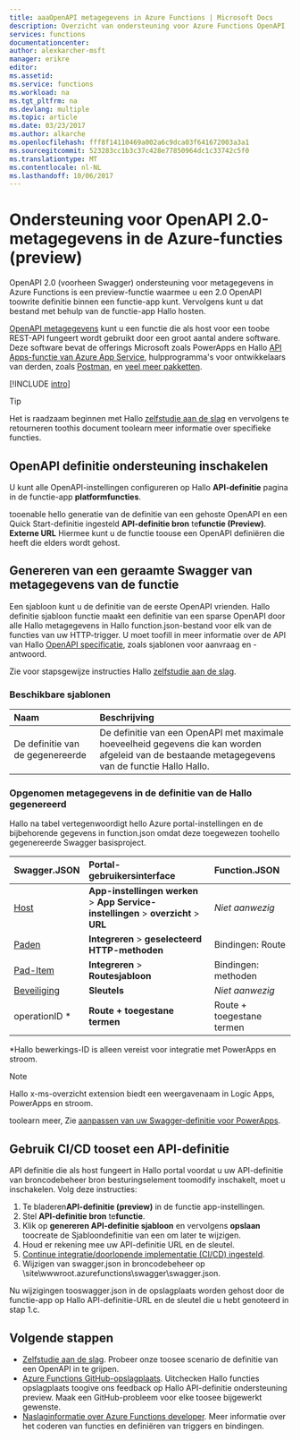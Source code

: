 ```yaml
---
title: aaaOpenAPI metagegevens in Azure Functions | Microsoft Docs
description: Overzicht van ondersteuning voor Azure Functions OpenAPI
services: functions
documentationcenter: 
author: alexkarcher-msft
manager: erikre
editor: 
ms.assetid: 
ms.service: functions
ms.workload: na
ms.tgt_pltfrm: na
ms.devlang: multiple
ms.topic: article
ms.date: 03/23/2017
ms.author: alkarche
ms.openlocfilehash: fff8f14110469a002a6c9dca03f641672003a3a1
ms.sourcegitcommit: 523283cc1b3c37c428e77850964dc1c33742c5f0
ms.translationtype: MT
ms.contentlocale: nl-NL
ms.lasthandoff: 10/06/2017
---
```

# <a name="openapi-20-metadata-support-in-azure-functions-preview"></a>Ondersteuning voor OpenAPI 2.0-metagegevens in de Azure-functies (preview)
OpenAPI 2.0 (voorheen Swagger) ondersteuning voor metagegevens in Azure Functions is een preview-functie waarmee u een 2.0 OpenAPI toowrite definitie binnen een functie-app kunt. Vervolgens kunt u dat bestand met behulp van de functie-app Hallo hosten.

[OpenAPI metagegevens](http://swagger.io/) kunt u een functie die als host voor een toobe REST-API fungeert wordt gebruikt door een groot aantal andere software. Deze software bevat de offerings Microsoft zoals PowerApps en Hallo [API Apps-functie van Azure App Service](https://docs.microsoft.com/azure/app-service-api/app-service-api-dotnet-get-started#a-idcodegena-generate-client-code-for-the-data-tier), hulpprogramma's voor ontwikkelaars van derden, zoals [Postman](https://www.getpostman.com/docs/importing_swagger), en [veel meer pakketten](http://swagger.io/tools/).

[!INCLUDE [intro](../../includes/functions-bindings-intro.md)]

>[!TIP]
>Het is raadzaam beginnen met Hallo [zelfstudie aan de slag](./functions-api-definition-getting-started.md) en vervolgens te retourneren toothis document toolearn meer informatie over specifieke functies.

## <a name="enable"></a>OpenAPI definitie ondersteuning inschakelen
U kunt alle OpenAPI-instellingen configureren op Hallo **API-definitie** pagina in de functie-app **platformfuncties**.

tooenable hello generatie van de definitie van een gehoste OpenAPI en een Quick Start-definitie ingesteld **API-definitie bron** te**functie (Preview)**. **Externe URL** Hiermee kunt u de functie toouse een OpenAPI definiëren die heeft die elders wordt gehost.

## <a name="generate-definition"></a>Genereren van een geraamte Swagger van metagegevens van de functie
Een sjabloon kunt u de definitie van de eerste OpenAPI vrienden. Hallo definitie sjabloon functie maakt een definitie van een sparse OpenAPI door alle Hallo metagegevens in Hallo function.json-bestand voor elk van de functies van uw HTTP-trigger. U moet toofill in meer informatie over de API van Hallo [OpenAPI specificatie](http://swagger.io/specification/), zoals sjablonen voor aanvraag en -antwoord.

Zie voor stapsgewijze instructies Hallo [zelfstudie aan de slag](./functions-api-definition-getting-started.md).

### <a name="templates"></a>Beschikbare sjablonen

|Naam| Beschrijving |
|:-----|:-----|
|De definitie van de gegenereerde|De definitie van een OpenAPI met maximale hoeveelheid gegevens die kan worden afgeleid van de bestaande metagegevens van de functie Hallo Hallo.|

### <a name="quickstart-details"></a>Opgenomen metagegevens in de definitie van de Hallo gegenereerd

Hallo na tabel vertegenwoordigt hello Azure portal-instellingen en de bijbehorende gegevens in function.json omdat deze toegewezen toohello gegenereerde Swagger basisproject.

|Swagger.JSON|Portal-gebruikersinterface|Function.JSON|
|:----|:-----|:-----|
|[Host](http://swagger.io/specification/#fixed-fields-15)|**App-instellingen werken** > **App Service-instellingen** > **overzicht** > **URL**|*Niet aanwezig*
|[Paden](http://swagger.io/specification/#paths-object-29)|**Integreren** > **geselecteerd HTTP-methoden**|Bindingen: Route
|[Pad-Item](http://swagger.io/specification/#path-item-object-32)|**Integreren** > **Routesjabloon**|Bindingen: methoden
|[Beveiliging](http://swagger.io/specification/#security-scheme-object-112)|**Sleutels**|*Niet aanwezig*|
|operationID *|**Route + toegestane termen**|Route + toegestane termen|

\*Hallo bewerkings-ID is alleen vereist voor integratie met PowerApps en stroom.
> [!NOTE]
> Hallo x-ms-overzicht extension biedt een weergavenaam in Logic Apps, PowerApps en stroom.
>
> toolearn meer, Zie [aanpassen van uw Swagger-definitie voor PowerApps](https://powerapps.microsoft.com/tutorials/customapi-how-to-swagger/).

## <a name="CICD"></a>Gebruik CI/CD tooset een API-definitie

 API definitie die als host fungeert in Hallo portal voordat u uw API-definitie van broncodebeheer bron besturingselement toomodify inschakelt, moet u inschakelen. Volg deze instructies:

1. Te bladeren**API-definitie (preview)** in de functie app-instellingen.
  1. Stel **API-definitie bron** te**functie**.
  1. Klik op **genereren API-definitie sjabloon** en vervolgens **opslaan** toocreate de Sjabloondefinitie van een om later te wijzigen.
  1. Houd er rekening mee uw API-definitie URL en de sleutel.
1. [Continue integratie/doorlopende implementatie (CI/CD) ingesteld](https://docs.microsoft.com/azure/azure-functions/functions-continuous-deployment#continuous-deployment-requirements).
2. Wijzigen van swagger.json in broncodebeheer op \site\wwwroot\.azurefunctions\swagger\swagger.json.

Nu wijzigingen tooswagger.json in de opslagplaats worden gehost door de functie-app op Hallo API-definitie-URL en de sleutel die u hebt genoteerd in stap 1.c.

## <a name="next-steps"></a>Volgende stappen
* [Zelfstudie aan de slag](functions-api-definition-getting-started.md). Probeer onze toosee scenario de definitie van een OpenAPI in te grijpen.
* [Azure Functions GitHub-opslagplaats](https://github.com/Azure/Azure-Functions/). Uitchecken Hallo functies opslagplaats toogive ons feedback op Hallo API-definitie ondersteuning preview. Maak een GitHub-probleem voor elke toosee bijgewerkt gewenste.
* [Naslaginformatie over Azure Functions developer](functions-reference.md). Meer informatie over het coderen van functies en definiëren van triggers en bindingen.
